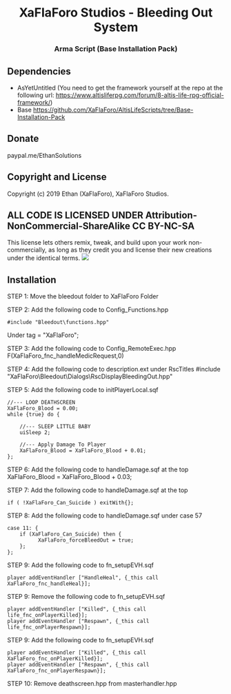 # <CENTER>XaFlaForo Studios - Bleeding Out System

<h3 align="center">Arma Script (Base Installation Pack)</h3>

## Dependencies
- AsYetUntitled (You need to get the framework yourself at the repo at the following url: https://www.altisliferpg.com/forum/8-altis-life-rpg-official-framework/)
- Base https://github.com/XaFlaForo/AltisLifeScripts/tree/Base-Installation-Pack

## Donate
paypal.me/EthanSolutions

## Copyright and License

Copyright (c) 2019 Ethan (XaFlaForo), XaFlaForo Studios.

## ALL CODE IS LICENSED UNDER Attribution-NonCommercial-ShareAlike CC BY-NC-SA
This license lets others remix, tweak, and build upon your work non-commercially, as long as they credit you and license their new creations under the identical terms.
    <a href="https://creativecommons.org/licenses/by-nc-sa/4.0/)"><img src="https://licensebuttons.net/l/by-nc-sa/3.0/88x31.png" /></a>

## Installation
STEP 1: Move the bleedout folder to XaFlaForo Folder

STEP 2: Add the following code to Config_Functions.hpp

	#include "Bleedout\functions.hpp"

Under tag = "XaFlaForo";

STEP 3: Add the following code to Config_RemoteExec.hpp
	F(XaFlaForo_fnc_handleMedicRequest,0)

STEP 4: Add the following code to description.ext under RscTitles
    #include "XaFlaForo\Bleedout\Dialogs\RscDisplayBleedingOut.hpp"

STEP 5: Add the following code to initPlayerLocal.sqf

	//--- LOOP DEATHSCREEN
	XaFlaForo_Blood = 0.00;
	while {true} do {

  		//--- SLEEP LITTLE BABY
  		uiSleep 2;

  		//--- Apply Damage To Player
  		XaFlaForo_Blood = XaFlaForo_Blood + 0.01;
	};

STEP 6: Add the following code to handleDamage.sqf at the top
XaFlaForo_Blood = XaFlaForo_Blood + 0.03;

STEP 7: Add the following code to handleDamage.sqf at the top
	
	if ( !XaFlaForo_Can_Suicide ) exitWith{};

STEP 8: Add the following code to handleDamage.sqf under case 57

	case 11: {
        if (XaFlaForo_Can_Suicide) then {
              XaFlaForo_forceBleedOut = true;
        };
    };

STEP 9: Add the following code to fn_setupEVH.sqf

	player addEventHandler ["HandleHeal", {_this call XaFlaForo_fnc_handleHeal}];

STEP 9: Remove the following code to fn_setupEVH.sqf
	
	player addEventHandler ["Killed", {_this call life_fnc_onPlayerKilled}];
	player addEventHandler ["Respawn", {_this call life_fnc_onPlayerRespawn}];

STEP 9: Add the following code to fn_setupEVH.sqf
	
	player addEventHandler ["Killed", {_this call XaFlaForo_fnc_onPlayerKilled}];
	player addEventHandler ["Respawn", {_this call XaFlaForo_fnc_onPlayerRespawn}];
STEP 10:
    Remove deathscreen.hpp from masterhandler.hpp


